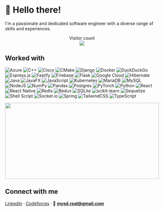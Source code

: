 # 👋 Hello there!


I'm a passionate and dedicated software engineer with a diverse range of skills and experiences. 

<p align="center"> 
  Visitor count<br>
  <img src="https://profile-counter.glitch.me/yamansd/count.svg" />
</p>

## Worked with

![Azure](https://img.shields.io/badge/azure-%230072C6.svg?style=for-the-badge&logo=microsoftazure&logoColor=white)
![C++](https://img.shields.io/badge/c++-%2300599C.svg?style=for-the-badge&logo=c%2B%2B&logoColor=white)
![Cisco](https://img.shields.io/badge/cisco-%23049fd9.svg?style=for-the-badge&logo=cisco&logoColor=black)
![CMake](https://img.shields.io/badge/CMake-%23008FBA.svg?style=for-the-badge&logo=cmake&logoColor=white)
![Django](https://img.shields.io/badge/django-%23092E20.svg?style=for-the-badge&logo=django&logoColor=white)
![Docker](https://img.shields.io/badge/docker-%230db7ed.svg?style=for-the-badge&logo=docker&logoColor=white)
![DuckDuckGo](https://img.shields.io/badge/DuckDuckGo-DE5833?style=for-the-badge&logo=DuckDuckGo&logoColor=white)
![Express.js](https://img.shields.io/badge/express.js-%23404d59.svg?style=for-the-badge&logo=express&logoColor=%2361DAFB)
![Fastify](https://img.shields.io/badge/fastify-%23000000.svg?style=for-the-badge&logo=fastify&logoColor=white)
![Firebase](https://img.shields.io/badge/firebase-a08021?style=for-the-badge&logo=firebase&logoColor=ffcd34)
![Flask](https://img.shields.io/badge/flask-%23000.svg?style=for-the-badge&logo=flask&logoColor=white)
![Google Cloud](https://img.shields.io/badge/GoogleCloud-%234285F4.svg?style=for-the-badge&logo=google-cloud&logoColor=white)
![Hibernate](https://img.shields.io/badge/Hibernate-59666C?style=for-the-badge&logo=Hibernate&logoColor=white)
![Java](https://img.shields.io/badge/java-%23ED8B00.svg?style=for-the-badge&logo=openjdk&logoColor=white)
![JavaFX](https://img.shields.io/badge/javafx-%23FF0000.svg?style=for-the-badge&logo=javafx&logoColor=white)
![JavaScript](https://img.shields.io/badge/javascript-%23323330.svg?style=for-the-badge&logo=javascript&logoColor=%23F7DF1E)
![Kubernetes](https://img.shields.io/badge/kubernetes-%23326ce5.svg?style=for-the-badge&logo=kubernetes&logoColor=white)
![MariaDB](https://img.shields.io/badge/MariaDB-003545?style=for-the-badge&logo=mariadb&logoColor=white)
![MySQL](https://img.shields.io/badge/mysql-4479A1.svg?style=for-the-badge&logo=mysql&logoColor=white)
![NodeJS](https://img.shields.io/badge/node.js-6DA55F?style=for-the-badge&logo=node.js&logoColor=white)
![NumPy](https://img.shields.io/badge/numpy-%23013243.svg?style=for-the-badge&logo=numpy&logoColor=white)
![Pandas](https://img.shields.io/badge/pandas-%23150458.svg?style=for-the-badge&logo=pandas&logoColor=white)
![Postgres](https://img.shields.io/badge/postgres-%23316192.svg?style=for-the-badge&logo=postgresql&logoColor=white)
![PyTorch](https://img.shields.io/badge/PyTorch-%23EE4C2C.svg?style=for-the-badge&logo=PyTorch&logoColor=white)
![Python](https://img.shields.io/badge/python-3670A0?style=for-the-badge&logo=python&logoColor=ffdd54)
![React](https://img.shields.io/badge/react-%2320232a.svg?style=for-the-badge&logo=react&logoColor=%2361DAFB)
![React Native](https://img.shields.io/badge/react_native-%2320232a.svg?style=for-the-badge&logo=react&logoColor=%2361DAFB)
![Redis](https://img.shields.io/badge/redis-%23DD0031.svg?style=for-the-badge&logo=redis&logoColor=white)
![Redux](https://img.shields.io/badge/redux-%23593d88.svg?style=for-the-badge&logo=redux&logoColor=white)
![SQLite](https://img.shields.io/badge/sqlite-%2307405e.svg?style=for-the-badge&logo=sqlite&logoColor=white)
![scikit-learn](https://img.shields.io/badge/scikit--learn-%23F7931E.svg?style=for-the-badge&logo=scikit-learn&logoColor=white)
![Sequelize](https://img.shields.io/badge/Sequelize-52B0E7?style=for-the-badge&logo=Sequelize&logoColor=white)
![Shell Script](https://img.shields.io/badge/shell_script-%23121011.svg?style=for-the-badge&logo=gnu-bash&logoColor=white)
![Socket.io](https://img.shields.io/badge/Socket.io-black?style=for-the-badge&logo=socket.io&badgeColor=010101)
![Spring](https://img.shields.io/badge/spring-%236DB33F.svg?style=for-the-badge&logo=spring&logoColor=white)
![TailwindCSS](https://img.shields.io/badge/tailwindcss-%2338B2AC.svg?style=for-the-badge&logo=tailwind-css&logoColor=white)
![TypeScript](https://img.shields.io/badge/typescript-%23007ACC.svg?style=for-the-badge&logo=typescript&logoColor=white)


<a href="https://github.com/anuraghazra/convoychat">
  <img width="100%" height=250 align="center" src="https://github-readme-stats.vercel.app/api/top-langs?username=yamansd&layout=compact&size_weight=0.6&count_weight=0.4&langs_count=8&card_width=320&theme=dark" />
</a>

## Connect with me

[LinkedIn](https://www.linkedin.com/in/mahmoud-yaman-seraj-alddin-749426278/) · [Codeforces](https://codeforces.com/profile/yury) · 📧 **mysd.real@gmail.com** 
